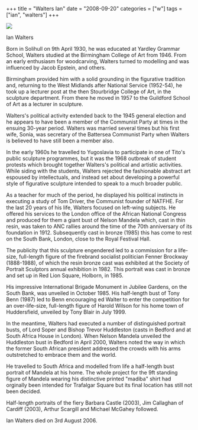 +++
title = "Walters Ian"
date = "2008-09-20"
categories = ["w"]
tags = ["ian", "walters"]
+++

![](http://79.170.40.183/grahamstevenson.me.uk/images/stories/walters%20ian.jpg)

Ian Walters

Born in Solihull on 9th April 1930, he was educated at Yardley Grammar School, Walters studied at the Birmingham College of Art from 1946. From an early enthusiasm for woodcarving, Walters turned to modelling and was influenced by Jacob Epstein, and others.

Birmingham provided him with a solid grounding in the figurative tradition and, returning to the West Midlands after National Service (1952-54), he took up a lecturer post at the then Stourbridge College of Art, in the sculpture department. From there he moved in 1957 to the Guildford School of Art as a lecturer in sculpture.

Walters's political activity extended back to the 1945 general election and he appears to have been a member of the Communist Party at times in the ensuing 30-year period. Walters was married several times but his first wife, Sonia, was secretary of the Battersea Communist Party when Walters is believed to have still been a member also.  

In the early 1960s he travelled to Yugoslavia to participate in one of Tito's public sculpture programmes, but it was the 1968 outbreak of student protests which brought together Walters's political and artistic activities. While siding with the students, Walters rejected the fashionable abstract art espoused by intellectuals, and instead set about developing a powerful style of figurative sculpture intended to speak to a much broader public.

As a teacher for much of the period, he displayed his political instincts in executing a study of Tom Driver, the Communist founder of NATFHE. For the last 20 years of his life, Walters focused on left-wing subjects. He offered his services to the London office of the African National Congress and produced for them a giant bust of Nelson Mandela which, cast in thin resin, was taken to ANC rallies around the time of the 70th anniversary of its foundation in 1912. Subsequently cast in bronze (1985) this has come to rest on the South Bank, London, close to the Royal Festival Hall.

The publicity that this sculpture engendered led to a commission for a life-size, full-length figure of the firebrand socialist politician Fenner Brockway (1888-1988), of which the resin bronze cast was exhibited at the Society of Portrait Sculptors annual exhibition in 1982. This portrait was cast in bronze and set up in Red Lion Square, Holborn, in 1985.

His impressive International Brigade Monument in Jubilee Gardens, on the South Bank, was unveiled in October 1985. His half-length bust of Tony Benn (1987) led to Benn encouraging ed Walter to enter the competition for an over-life-size, full-length figure of Harold Wilson for his home town of Huddersfield, unveiled by Tony Blair in July 1999.

In the meantime, Walters had executed a number of distinguished portrait busts, of Lord Soper and Bishop Trevor Huddleston (casts in Bedford and at South Africa House in London). When Nelson Mandela unveiled the Huddleston bust in Bedford in April 2000, Walters noted the way in which the former South African president addressed the crowds with his arms outstretched to embrace them and the world.

He travelled to South Africa and modelled from life a half-length bust portrait of Mandela at his home. The whole project for the 9ft standing figure of Mandela wearing his distinctive printed "madiba" shirt had orginally been intended for Trafalgar Square but its final location has still not been decided.

Half-length portraits of the fiery Barbara Castle (2003), Jim Callaghan of Cardiff (2003), Arthur Scargill and Michael McGahey followed.

Ian Walters died on 3rd August 2006.
